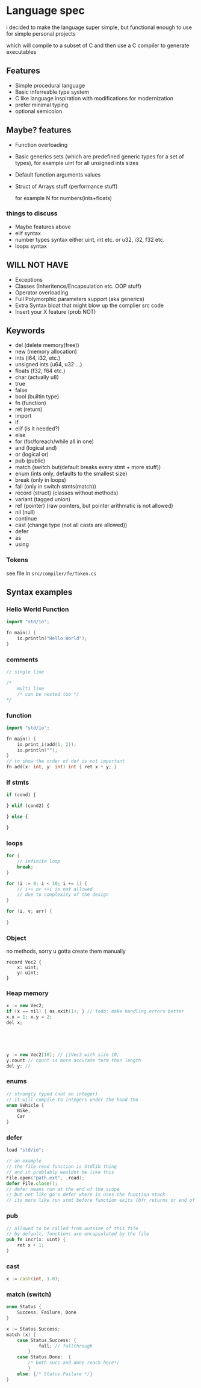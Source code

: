 # Language spec 
i decided to make the language super simple, but functional enough to use for simple personal projects

which will compile to a subset of C and then use a C compiler to generate executables


## Features
- Simple procedural language
- Basic inferreable type system
- C like language inspiration with modifications for modernization
- prefer minimal typing
- optional semicolon


## Maybe? features
- Function overloading
 
- Basic generics sets (which are predefined generic types for a set of types), for example uint for all unsigned ints sizes

- Default function arguments values
- Struct of Arrays stuff (performance stuff)

    
    for example
    N for numbers(ints+floats)

### things to discuss 
- Maybe features above
- elif syntax
- number types syntax 
 either uint, int etc. 
 or u32, i32, f32 etc. 
- loops syntax


## WILL NOT HAVE
- Exceptions
- Classes (Inheritence/Encapsulation etc. OOP stuff)
- Operator overloading 
- Full Polymorphic parameters support (aka generics) 
- Extra Syntax bloat that might blow up the complier src code
- Insert your X feature (prob NOT)


## Keywords
- del (delete memory(free))
- new (memory allocation)
- ints (i64, i32, etc.)
- unsigned ints (u64, u32 ...)
- floats (f32, f64 etc.)
- char (actually u8)
- true
- false
- bool (builtin type)
- fn (function)
- ret (return)
- import
- if 
- elif (is it needed?)
- else 
- for (for/foreach/while all in one)
- and (logical and)
- or (logical or)
- pub (public)
- match (switch but(default breaks every stmt + more stuff))
- enum (ints only, defaults to the smallest size)
- break (only in loops)
- fall (only in switch stmts(match))
- record (struct) (classes without methods)
- variant (tagged union)
- ref (pointer) (raw pointers, but pointer arithmatic is not allowed)
- nil (null)
- continue
- cast (change type (not all casts are allowed))
- defer
- as
- using 

### Tokens
see file in `src/compiler/fe/Token.cs` 

## Syntax examples

### Hello World Function

```cpp
import "std/io";

fn main() {
    io.println("Hello World");
}
```

### comments 
```rs
// single line

/*
    multi line
    /* can be nested too */
*/
```


### function
```cpp
import "std/io"; 

fn main() {
    io.print_i(add(1, 2));
    io.println("");
}
// to show the order of def is not important
fn add(x: int, y: int) int { ret x + y; }
```

### If stmts

```py
if (cond) {

} elif (cond2) {

} else {

}
```



### loops 
```cpp
for {
    // infinite loop
    break; 
} 

for (i := 0; i < 10; i += 1) {
    // i++ or ++i is not allowed 
    // due to complexity of the design
}

for (i, v; arr) {
    
}
```

### Object
no methods, sorry
u gotta create them manually
```
record Vec2 {
    x: uint;
    y: uint;
}
```

### Heap memory 
```cpp
x := new Vec2;
if (x == nil) { os.exit(1); } // todo: make handling errors better
x.x = 1; x.y = 2;
del x;





y := new Vec2[10]; // []Vec3 with size 10;
y.count // count is more accurate term than length 
del y; //  
```


### enums 
```cpp
// strongly typed (not an integer)
// it will compile to integers under the hood tho
enum Vehicle {
    Bike, 
    Car
}  
```


### defer
```go
load "std/io";

// an example
// the file read function is Stdlib thing
// and it problably wouldnt be like this
File.open("path.ext", .read);
defer File.close();
// defer means run at the end of the scope
// but not like go's defer where is uses the function stack
// its more like run stmt before function exits (bfr returns or end of function)
```


### pub 

```rs
// allowed to be called from outsize of this file
// by default, functions are encapsulated by the file
pub fn incr(x: uint) {
    ret x + 1;
}

```


### cast 

```d
x := cast(int, 1.0);
```


### match (switch) 

```cpp
enum Status {
    Success, Failure, Done
}

x := Status.Success;
match (x) {
    case Status.Success: { 
            fall; // fallthrough 
        }
    case Status.Done:  {
        /* both succ and done reach here*/
        }
    else: {/* Status.Failure */}
}
```